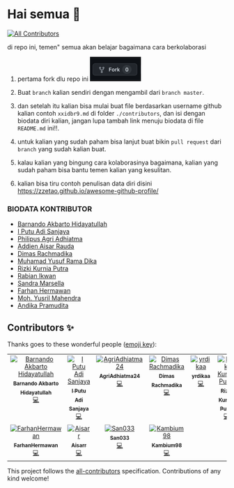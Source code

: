 # Hai semua 👋

<!-- ALL-CONTRIBUTORS-BADGE:START - Do not remove or modify this section -->
[![All Contributors](https://img.shields.io/badge/all_contributors-10-orange.svg?style=flat-square)](#contributors-)
<!-- ALL-CONTRIBUTORS-BADGE:END -->

di repo ini, temen" semua akan belajar bagaimana cara berkolaborasi

1. pertama fork dlu repo ini
   <img width="117" alt="Jepretan Layar 2022-03-13 pukul 12 31 38" src="./.github/assets/fork.png">

2. Buat `branch` kalian sendiri dengan mengambil dari `branch master`.

3. dan setelah itu kalian bisa mulai buat file berdasarkan username github kalian contoh `xxidbr9.md` di folder `./contributors`, dan isi dengan biodata diri kalian, jangan lupa tambah link menuju biodata di file `README.md` ini!!.

4. untuk kalian yang sudah paham bisa lanjut buat bikin `pull request` dari `branch` yang sudah kalian buat.

5. kalau kalian yang bingung cara kolaborasinya bagaimana, kalian yang sudah paham bisa bantu temen kalian yang kesulitan.

6. kalian bisa tiru contoh penulisan data diri disini https://zzetao.github.io/awesome-github-profile/

### BIODATA KONTRIBUTOR

<!-- Tambah nama lengkap kalian dan link ke file yang kalian buat  -->
<!-- [nama_lengkap_kalian](./contributors/<username>.md) -->

- [Barnando Akbarto Hidayatullah](./contributors/xxidbr9.md)
- [I Putu Adi Sanjaya](./contributors/adiiisanjayaa.md)
- [Philipus Agri Adhiatma](./contributors/AgriAdhiatma24.md)
- [Addien Aisar Rauda](./contributors/Aisarr.md)
- [Dimas Rachmadika](./contributors/dimasrdika.md)
- [Muhamad Yusuf Rama Dika](./contributors/ramadika.md)
- [Rizki Kurnia Putra](./contributors/lobaydev.md)
- [Rabian Ikwan](./contributors/rabianikwan.md)
- [Sandra Marsella](./contributors/san03.md)
- [Farhan Hermawan](./contributors/FarhanHermawan.md)
- [Moh. Yusril Mahendra](./contributors/myusrilmahendra.md)
- [Andika Pramudita](./contributors/Kambium98.md)


<!-- YANG DIBAWAH INI SAMPAI BAWAH JANGAN DI EDIT -->
<!-- INI OTOMATIS GENERATE DARI BOT -->

## Contributors ✨

Thanks goes to these wonderful people ([emoji key](https://allcontributors.org/docs/en/emoji-key)):

<!-- ALL-CONTRIBUTORS-LIST:START - Do not remove or modify this section -->
<!-- prettier-ignore-start -->
<!-- markdownlint-disable -->
<table>
  <tbody>
    <tr>
      <td align="center" valign="top" width="14.28%"><a href="http://github.com/xxidbr9"><img src="https://avatars.githubusercontent.com/u/51733515?v=4?s=100" width="100px;" alt="Barnando Akbarto Hidayatullah"/><br /><sub><b>Barnando Akbarto Hidayatullah</b></sub></a><br /><a href="https://github.com/xxidbr9/binar-intro-collaboration/commits?author=xxidbr9" title="Code">💻</a></td>
      <td align="center" valign="top" width="14.28%"><a href="https://github.com/adiiisanjayaa"><img src="https://avatars.githubusercontent.com/u/72197878?v=4?s=100" width="100px;" alt="I Putu Adi Sanjaya"/><br /><sub><b>I Putu Adi Sanjaya</b></sub></a><br /><a href="https://github.com/xxidbr9/binar-intro-collaboration/commits?author=adiiisanjayaa" title="Code">💻</a></td>
      <td align="center" valign="top" width="14.28%"><a href="https://github.com/AgriAdhiatma24"><img src="https://avatars.githubusercontent.com/u/55662573?v=4?s=100" width="100px;" alt="AgriAdhiatma24"/><br /><sub><b>AgriAdhiatma24</b></sub></a><br /><a href="https://github.com/xxidbr9/binar-intro-collaboration/commits?author=AgriAdhiatma24" title="Code">💻</a></td>
      <td align="center" valign="top" width="14.28%"><a href="https://github.com/dimasrdika"><img src="https://avatars.githubusercontent.com/u/126640070?v=4?s=100" width="100px;" alt="Dimas Rachmadika"/><br /><sub><b>Dimas Rachmadika</b></sub></a><br /><a href="https://github.com/xxidbr9/binar-intro-collaboration/commits?author=dimasrdika" title="Code">💻</a></td>
      <td align="center" valign="top" width="14.28%"><a href="https://github.com/yrdikaa"><img src="https://avatars.githubusercontent.com/u/137188836?v=4?s=100" width="100px;" alt="yrdikaa"/><br /><sub><b>yrdikaa</b></sub></a><br /><a href="https://github.com/xxidbr9/binar-intro-collaboration/commits?author=yrdikaa" title="Code">💻</a></td>
      <td align="center" valign="top" width="14.28%"><a href="https://github.com/lobaydev"><img src="https://avatars.githubusercontent.com/u/33747552?v=4?s=100" width="100px;" alt="Rizki Kurnia Putra"/><br /><sub><b>Rizki Kurnia Putra</b></sub></a><br /><a href="https://github.com/xxidbr9/binar-intro-collaboration/commits?author=lobaydev" title="Code">💻</a></td>
      <td align="center" valign="top" width="14.28%"><a href="http://rabianikwan.github.io"><img src="https://avatars.githubusercontent.com/u/72639592?v=4?s=100" width="100px;" alt="Rabian Ikwan"/><br /><sub><b>Rabian Ikwan</b></sub></a><br /><a href="https://github.com/xxidbr9/binar-intro-collaboration/commits?author=rabianikwan" title="Code">💻</a></td>
    </tr>
    <tr>
      <td align="center" valign="top" width="14.28%"><a href="https://github.com/FarhanHermawan"><img src="https://avatars.githubusercontent.com/u/137187402?v=4?s=100" width="100px;" alt="FarhanHermawan"/><br /><sub><b>FarhanHermawan</b></sub></a><br /><a href="https://github.com/xxidbr9/binar-intro-collaboration/commits?author=FarhanHermawan" title="Code">💻</a></td>
      <td align="center" valign="top" width="14.28%"><a href="https://github.com/Aisarr"><img src="https://avatars.githubusercontent.com/u/136446833?v=4?s=100" width="100px;" alt="Aisarr"/><br /><sub><b>Aisarr</b></sub></a><br /><a href="https://github.com/xxidbr9/binar-intro-collaboration/commits?author=Aisarr" title="Code">💻</a></td>
      <td align="center" valign="top" width="14.28%"><a href="https://github.com/San033"><img src="https://avatars.githubusercontent.com/u/137187976?v=4?s=100" width="100px;" alt="San033"/><br /><sub><b>San033</b></sub></a><br /><a href="https://github.com/xxidbr9/binar-intro-collaboration/commits?author=San033" title="Code">💻</a></td>
      <td align="center" valign="top" width="14.28%"><a href="https://github.com/Kambium98"><img src="https://avatars.githubusercontent.com/u/137188176?v=4?s=100" width="100px;" alt="Kambium98"/><br /><sub><b>Kambium98</b></sub></a><br /><a href="https://github.com/xxidbr9/binar-intro-collaboration/commits?author=Kambium98" title="Code">💻</a></td>
    </tr>
  </tbody>
</table>

<!-- markdownlint-restore -->
<!-- prettier-ignore-end -->

<!-- ALL-CONTRIBUTORS-LIST:END -->

<!-- ALL-CONTRIBUTORS-LIST:START - Do not remove or modify this section -->
<!-- prettier-ignore-start -->
<!-- markdownlint-disable -->

<!-- markdownlint-restore -->
<!-- prettier-ignore-end -->

<!-- ALL-CONTRIBUTORS-LIST:END -->

This project follows the [all-contributors](https://github.com/all-contributors/all-contributors) specification. Contributions of any kind welcome!
